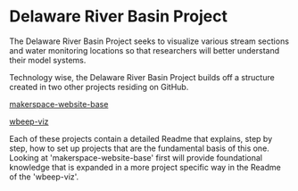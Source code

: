 # Delaware River Basin Project 
The Delaware River Basin Project seeks to visualize various stream sections and water
monitoring locations so that researchers will better understand their model systems.

Technology wise, the Delaware River Basin Project builds off a structure created in two
other projects residing on GitHub.

[makerspace-website-base](https://github.com/usgs-makerspace/makerspace-website-base)

[wbeep-viz](https://github.com/usgs-makerspace/wbeep-viz)

Each of these projects contain a detailed Readme that explains, step by step, how to set up 
projects that are the fundamental basis of this one. Looking at 'makerspace-website-base' first will provide foundational knowledge
that is expanded in a more project specific way in the Readme of the 'wbeep-viz'.
